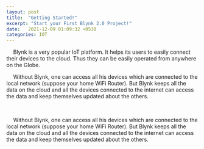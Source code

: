 ```yaml
---
layout: post
title:  "Getting Started!"
excerpt: "Start your First Blynk 2.0 Project!"
date:   2021-12-09 01:09:32 +0530
categories: IOT
---
```


&emsp; Blynk is a very popular IoT platform. It helps its users to easily connect their devices to the cloud. Thus they can be easily operated from anywhere on the Globe.

&emsp; Without Blynk, one can access all his devices which are connected to the local network (suppose your home WiFi Router). But Blynk keeps all the data on the cloud and all the devices connected to the internet can access the data and keep themselves updated about the others. 

&emsp; 

&emsp; Without Blynk, one can access all his devices which are connected to the local network (suppose your home WiFi Router). But Blynk keeps all the data on the cloud and all the devices connected to the internet can access the data and keep themselves updated about the others. 
